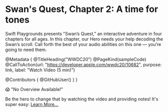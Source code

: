 # Swan's Quest, Chapter 2: A time for tones

Swift Playgrounds presents "Swan’s Quest,” an interactive adventure in four chapters for all ages. In this chapter, our Hero needs your help decoding the Swan’s scroll. Call forth the best of your audio abilities on this one — you’re going to need them.

@Metadata {
   @TitleHeading("WWDC20")
   @PageKind(sampleCode)
   @CallToAction(url: "https://developer.apple.com/wwdc20/10682", purpose: link, label: "Watch Video (5 min)")

   @Contributors {
      @GitHubUser(<replace this with your GitHub handle>)
   }
}

😱 "No Overview Available!"

Be the hero to change that by watching the video and providing notes! It's super easy:
 [Learn More…](https://wwdcnotes.github.io/WWDCNotes/documentation/wwdcnotes/contributing)
